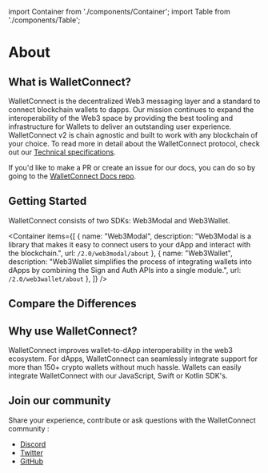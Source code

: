 import Container from './components/Container';
import Table from './components/Table';

# About

## What is WalletConnect?

WalletConnect is the decentralized Web3 messaging layer and a standard to connect blockchain wallets to dapps. Our mission continues to expand the interoperability of the Web3 space by providing the best tooling and infrastructure for Wallets to deliver an outstanding user experience. WalletConnect v2 is chain agnostic and built to work with any blockchain of your choice. To read more in detail about the WalletConnect protocol, check out our [Technical specifications](./specs/readme.md).

If you'd like to make a PR or create an issue for our docs, you can do so by going to the [WalletConnect Docs repo](https://github.com/WalletConnect/walletconnect-docs).

## Getting Started

WalletConnect consists of two SDKs: Web3Modal and Web3Wallet.

<Container
items={[
{
name: "Web3Modal",
description: "Web3Modal is a library that makes it easy to connect users to your dApp and interact with the blockchain.",
url: `/2.0/web3modal/about`
},
{
name: "Web3Wallet",
description: "Web3Wallet simplifies the process of integrating wallets into dApps by combining the Sign and Auth APIs into a single module.",
url: `/2.0/web3wallet/about`
},
]}
/>

## Compare the Differences

<Table 
headers={[ "Feature", "Web3Modal SDK", "Web3Wallet SDK" ]}
data={[
{
feature: "Target Builders",
web3Modal: "dApps",
web3Wallet: "Wallets",
},
{
feature: "APIs",
web3Modal: "Sign v1.0",
web3Wallet: "Sign v2.0, Auth",
}
]}
/>

## Why use WalletConnect?

WalletConnect improves wallet-to-dApp interoperability in the web3 ecosystem. For dApps, WalletConnect can seamlessly integrate support for more than 150+ crypto wallets without much hassle. Wallets can easily integrate WalletConnect with our JavaScript, Swift or Kotlin SDK's.

## Join our community

Share your experience, contribute or ask questions with the WalletConnect community :

- [Discord](https://discord.walletconnect.org)
- [Twitter](https://twitter.com/walletconnect)
- [GitHub](https://github.com/walletconnect)

